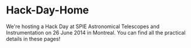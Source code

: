 Hack-Day-Home
=============

We're hosting a Hack Day at SPIE Astronomical Telescopes and Instrumentation on 26 June 2014 in Montreal. You can find all the practical details in these pages!
